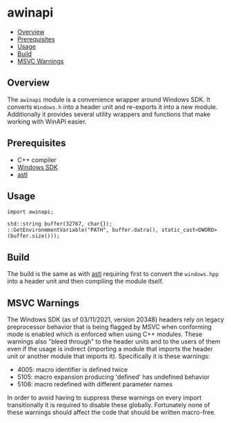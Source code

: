 # awinapi

-   [Overview](#overview)
-   [Prerequisites](#prerequisites)
-   [Usage](#usage)
-   [Build](#build)
-   [MSVC Warnings](#msvc-warnings)

## Overview

The `awinapi` module is a convenience wrapper around Windows SDK. It converts `Windows.h` into a header unit and re-exports it into a new module. Additionally it provides several utility wrappers and functions that make working with WinAPI easier.

## Prerequisites

-   C++ compiler
-   [Windows SDK](https://developer.microsoft.com/en-us/windows/downloads/windows-sdk/)
-   [astl](projects/astl/readme.md)

## Usage

```
import awinapi;

std::string buffer(32767, char{});
::GetEnvironmmentVariable("PATH", buffer.datra(), static_cast<DWORD>(buffer.size()));
```

## Build

The build is the same as with [astl](/projects/astl/readme.md#build) requiring first to convert the `windows.hpp` into a header unit and then compiling the module itself.

## MSVC Warnings

The Windows SDK (as of 03/11/2021, version 20348) headers rely on legacy preprocessor behavior that is being flagged by MSVC when conforming mode is enabled which is enforced when using C++ modules. These warnings also "bleed through" to the header units and to the users of them even if the usage is indirect (importing a module that imports the header unit or another module that imports it). Specifically it is these warnings:

-   4005: macro identifier is defined twice
-   5105: macro expansion producing 'defined' has undefined behavior
-   5106: macro redefined with different parameter names

In order to avoid having to suppress these warnings on every import transitionally it is required to disable these globally. Fortunately none of these warnings should affect the code that should be written macro-free.
